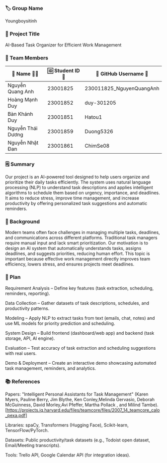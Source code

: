 ### 🏷️ Group Name

Youngboysitinh

### 📝 Project Title

AI-Based Task Organizer for Efficient Work Management

### 👥 Team Members


| 👤 Name 🧑‍🎓      | 🆔 Student ID 🧾   | 🐙 GitHub Username 🔗   |
| ---------------- | ------------------- | ------------------------ |
| Nguyễn Quang Anh | 23001825            | 230011825_NguyenQuangAnh |
| Hoàng Mạnh Duy   | 23001852            | duy-301205               |
| Bàn Khánh Duy    | 23001851            | Hatou1                   |
| Nguyễn Thái Dương| 23001859            | Duong5326                |
| Nguyễn Nhật Đan  | 23001861            | ChimSe08                 |
### 🗒️ Summary

Our project is an AI-powered tool designed to help users organize and prioritize their daily tasks efficiently. The system uses natural language processing (NLP) to understand task descriptions and applies intelligent algorithms to schedule them based on urgency, importance, and deadlines. It aims to reduce stress, improve time management, and increase productivity by offering personalized task suggestions and automatic reminders.

### 🎯 Background

Modern teams often face challenges in managing multiple tasks, deadlines, and communications across different platforms. Traditional task managers require manual input and lack smart prioritization. Our motivation is to design an AI system that automatically understands tasks, assigns deadlines, and suggests priorities, reducing human effort. This topic is important because effective work management directly improves team efficiency, lowers stress, and ensures projects meet deadlines.

### 🚀 Plan

Requirement Analysis – Define key features (task extraction, scheduling, reminders, reporting).

Data Collection – Gather datasets of task descriptions, schedules, and productivity patterns.

Modeling – Apply NLP to extract tasks from text (emails, chat, notes) and use ML models for priority prediction and scheduling.

System Design – Build frontend (dashboard/web app) and backend (task storage, API, AI engine).

Evaluation – Test accuracy of task extraction and scheduling suggestions with real users.

Demo & Deployment – Create an interactive demo showcasing automated task management, reminders, and analytics.

### 📚 References

Papers: "Intelligent Personal Assistants for Task Management" (Karen Myers, Pauline Berry, Jim Blythe, Ken Conley,Melinda Gervasio, Deborah McGuinness, David Morley,Avi Pfeffer, Martha Pollack , and Milind Tambe). [https://projects.iq.harvard.edu/files/teamcore/files/2007_14_teamcore_calo_pexa.pdf]

Libraries: spaCy, Transformers (Hugging Face), Scikit-learn, TensorFlow/PyTorch.

Datasets: Public productivity/task datasets (e.g., Todoist open dataset, Email/Meeting transcripts).

Tools: Trello API, Google Calendar API (for integration ideas).
